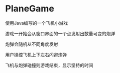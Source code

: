 # PlaneGame

使用Java编写的一个飞机小游戏    

游戏一开始会从窗口界面的一个点发射出数量可变的炮弹  

炮弹会随机从不同角度发射   

用户操控飞机上下左右闪避炮弹   

飞机与炮弹碰撞则游戏结束，显示坚持的时间